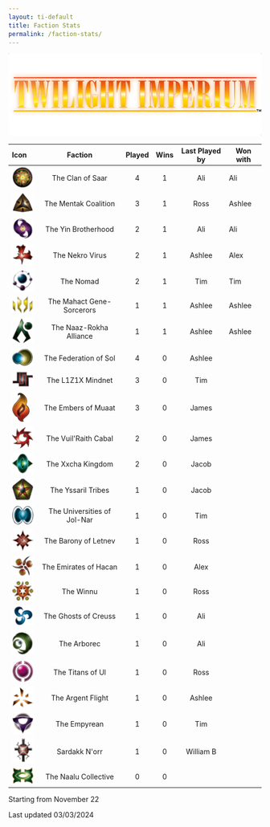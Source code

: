 ```yaml
---
layout: ti-default
title: Faction Stats
permalink: /faction-stats/
---
```

<img src="/images/TI-logo.png" id="ti-logo">


| Icon                                            |           Faction           | Played | Wins | Last Played by | Won with |
| :---------------------------------------------- | :-------------------------: | :----: | :--: | :------------: | -------- |
| <img src="/images/faction-icons/Saar.png">      |      The Clan of Saar       |   4    |  1   |      Ali       | Ali      |
| <img src="/images/faction-icons/Mentak.png">    |    The Mentak Coalition     |   3    |  1   |      Ross      | Ashlee   |
| <img src="/images/faction-icons/Yin.png">       |     The Yin Brotherhood     |   2    |  1   |      Ali       | Ali      |
| <img src="/images/faction-icons/Nekro.png">     |       The Nekro Virus       |   2    |  1   |     Ashlee     | Alex     |
| <img src="/images/faction-icons/Nomad.png">     |          The Nomad          |   2    |  1   |      Tim       | Tim      |
| <img src="/images/faction-icons/Mahact.png">    |  The Mahact Gene-Sorcerors  |   1    |  1   |     Ashlee     | Ashlee   |
| <img src="/images/faction-icons/NaazRokha.png"> |   The Naaz-Rokha Alliance   |   1    |  1   |     Ashlee     | Ashlee   |
| <img src="/images/faction-icons/Sol.png">       |    The Federation of Sol    |   4    |  0   |     Ashlee     |          |
| <img src="/images/faction-icons/L1Z1X.png">     |      The L1Z1X Mindnet      |   3    |  0   |      Tim       |          |
| <img src="/images/faction-icons/Muaat.png">     |     The Embers of Muaat     |   3    |  0   |     James      |          |
| <img src="/images/faction-icons/Cabal.png">     |    The Vuil'Raith Cabal     |   2    |  0   |     James      |          |
| <img src="/images/faction-icons/Xxcha.png">     |      The Xxcha Kingdom      |   2    |  0   |     Jacob      |          |
| <img src="/images/faction-icons/Yssaril.png">   |     The Yssaril Tribes      |   1    |  0   |     Jacob      |          |
| <img src="/images/faction-icons/Jol-Nar.png">   | The Universities of Jol-Nar |   1    |  0   |      Tim       |          |
| <img src="/images/faction-icons/Barony.png">    |    The Barony of Letnev     |   1    |  0   |      Ross      |          |
| <img src="/images/faction-icons/Hacan.png">     |    The Emirates of Hacan    |   1    |  0   |      Alex      |          |
| <img src="/images/faction-icons/Winnu.png">     |          The Winnu          |   1    |  0   |      Ross      |          |
| <img src="/images/faction-icons/Ghosts.png">    |    The Ghosts of Creuss     |   1    |  0   |      Ali       |          |
| <img src="/images/faction-icons/Arborec.png">   |         The Arborec         |   1    |  0   |      Ali       |          |
| <img src="/images/faction-icons/UI.png">        |      The Titans of Ul       |   1    |  0   |      Ross      |          |
| <img src="/images/faction-icons/Argent.png">    |      The Argent Flight      |   1    |  0   |     Ashlee     |          |
| <img src="/images/faction-icons/Empyrean.png">  |        The Empyrean         |   1    |  0   |      Tim       |          |
| <img src="/images/faction-icons/Sardakk.png">   |        Sardakk N'orr        |   1    |  0   |    William B   |          |
| <img src="/images/faction-icons/Naalu.png">     |    The Naalu Collective     |   0    |  0   |                |          |




Starting from November 22

Last updated 03/03/2024
